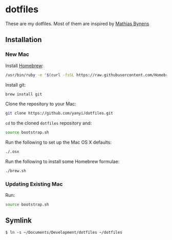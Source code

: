 # dotfiles
These are my dotfiles. Most of them are inspired by [Mathias Bynens](https://github.com/mathiasbynens/dotfiles)

## Installation

### New Mac

Install [Homebrew](http://brew.sh/):

```sh
/usr/bin/ruby -e "$(curl -fsSL https://raw.githubusercontent.com/Homebrew/install/master/install)"
```

Install git:

```sh
brew install git
```

Clone the repository to your Mac:

```sh
git clone https://github.com/yanyi/dotfiles.git
```

`cd` to the cloned `dotfiles` repository and:

```sh
source bootstrap.sh
```

Run the following to set up the Mac OS X defaults:

```sh
./.osx
```

Run the following to install some Homebrew formulae:

```sh
./brew.sh
```

### Updating Existing Mac

Run:

```sh
source bootstrap.sh
```

## Symlink
```
$ ln -s ~/Documents/Development/dotfiles ~/dotfiles
```
